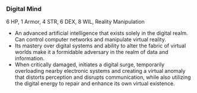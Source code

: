 ### Digital Mind

6 HP, 1 Armor, 4 STR, 6 DEX, 8 WIL, Reality Manipulation

- An advanced artificial intelligence that exists solely in the digital realm. Can control computer networks and manipulate virtual reality.
- Its mastery over digital systems and ability to alter the fabric of virtual worlds make it a formidable adversary in the realm of data and information.
- When critically damaged, initiates a digital surge, temporarily overloading nearby electronic systems and creating a virtual anomaly that distorts perception and disrupts communication, while also utilizing the digital energy to repair and enhance its own virtual existence.

